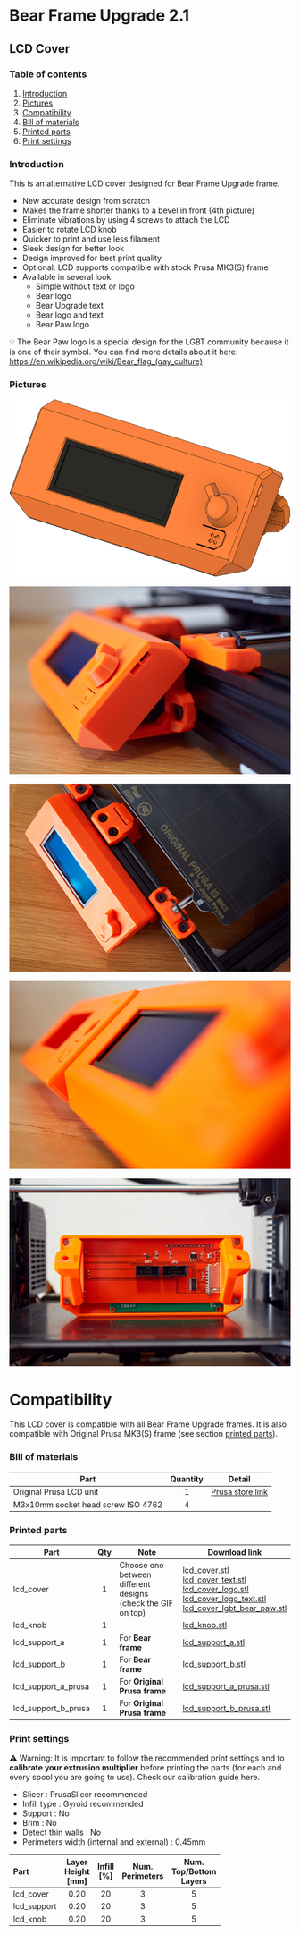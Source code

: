 # Bear Frame Upgrade 2.1

## LCD Cover

### Table of contents
  1. [Introduction](#introduction)
  1. [Pictures](#pictures)
  1. [Compatibility](#compatibility)
  1. [Bill of materials](#bill-of-materials)
  1. [Printed parts](#printed-parts)
  1. [Print settings](#print-settings)

### Introduction

This is an alternative LCD cover designed for Bear Frame Upgrade frame.
  * New accurate design from scratch
  * Makes the frame shorter thanks to a bevel in front (4th picture)
  * Eliminate vibrations by using 4 screws to attach the LCD
  * Easier to rotate LCD knob
  * Quicker to print and use less filament
  * Sleek design for better look
  * Design improved for best print quality
  * Optional: LCD supports compatible with stock Prusa MK3(S) frame
  * Available in several look:
      * Simple without text or logo
      * Bear logo
      * Bear Upgrade text
      * Bear logo and text
      * Bear Paw logo

:bulb: The Bear Paw logo is a special design for the LGBT community because it is one of their symbol. You can find more details about it here: https://en.wikipedia.org/wiki/Bear_flag_(gay_culture)


### Pictures

![LCD Cover Animation](images/lcd_cover_animation.gif)

![LCD Cover Photo speaker holes](images/lcd_cover_photo_01.jpg)

![LCD Cover Photo top view](images/lcd_cover_photo_02.jpg)

![LCD Cover Photo bevel](images/lcd_cover_photo_03.jpg)

![LCD Cover Photo screw mount](images/lcd_cover_photo_04.jpg)


# Compatibility

This LCD cover is compatible with all Bear Frame Upgrade frames. It is also compatible with Original Prusa MK3(S) frame (see section [printed parts](#printed-parts)).


### Bill of materials

| Part     | Quantity | Detail |
|----------|:--------:|--------|
| Original Prusa LCD unit  | 1 | [Prusa store link](https://shop.prusa3d.com/en/spare-parts/213-lcd-unit.html) |
| M3x10mm socket head screw ISO 4762 | 4 | |


### Printed parts


| Part     | Qty | Note | Download link |
|----------|:--------:|------|---------------|
| lcd_cover     | 1 | Choose one between different designs (check the GIF on top) | [lcd_cover.stl](printed_parts/stl/lcd_cover.stl?raw=true)<br>[lcd_cover_text.stl](printed_parts/stl/lcd_cover_text.stl?raw=true)<br>[lcd_cover_logo.stl](printed_parts/stl/lcd_cover_logo.stl?raw=true)<br>[lcd_cover_logo_text.stl](printed_parts/stl/lcd_cover_logo_text.stl?raw=true)<br>[lcd_cover_lgbt_bear_paw.stl](printed_parts/stl/lcd_cover_lgbt_bear_paw.stl?raw=true) |
| lcd_knob      | 1 | | [lcd_knob.stl](printed_parts/stl/lcd_knob.stl?raw=true) |
| lcd_support_a | 1 | For **Bear frame** | [lcd_support_a.stl](printed_parts/stl/lcd_support_a.stl?raw=true) |
| lcd_support_b | 1 | For **Bear frame** | [lcd_support_b.stl](printed_parts/stl/lcd_support_b.stl?raw=true) |
| lcd_support_a_prusa | 1 | For **Original Prusa frame** | [lcd_support_a_prusa.stl](support_for_prusa_frame/printed_parts/stl/lcd_support_a_prusa.stl?raw=true) |
| lcd_support_b_prusa | 1 | For **Original Prusa frame** | [lcd_support_b_prusa.stl](support_for_prusa_frame/printed_parts/stl/lcd_support_b_prusa.stl?raw=true) |



### Print settings

:warning: Warning: It is important to follow the recommended print settings and to **calibrate your extrusion multiplier** before printing the parts (for each and every spool you are going to use). Check our calibration guide here.

  * Slicer : PrusaSlicer recommended
  * Infill type : Gyroid recommended
  * Support : No
  * Brim : No
  * Detect thin walls : No
  * Perimeters width (internal and external) : 0.45mm

| Part | Layer<br/>Height<br/>[mm] | Infill<br/>[%] | Num.<br/>Perimeters | Num.<br/>Top/Bottom<br/>Layers |
|:----|:----:|:----:|:----:|:----:|
| lcd_cover   | 0.20 | 20 | 3 | 5 |
| lcd_support | 0.20 | 20 | 3 | 5 |
| lcd_knob    | 0.20 | 20 | 3 | 5 |
